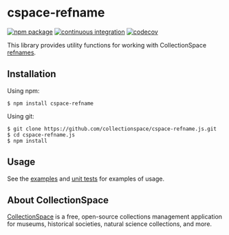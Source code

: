 # cspace-refname


[![npm package](https://img.shields.io/npm/v/cspace-refname.svg)](https://www.npmjs.com/package/cspace-refname)
[![continuous integration](https://github.com/collectionspace/cspace-refname.js/actions/workflows/ci-js.yml/badge.svg?branch=master&event=push)](https://github.com/collectionspace/cspace-refname.js/actions/workflows/ci-js.yml)
[![codecov](https://codecov.io/gh/collectionspace/cspace-refname.js/branch/master/graph/badge.svg?token=MI8Y67Z9EB)](https://app.codecov.io/gh/collectionspace/cspace-refname.js)

This library provides utility functions for working with CollectionSpace [refnames](https://wiki.collectionspace.org/display/collectionspace/RefName).

## Installation

Using npm:

```
$ npm install cspace-refname
```

Using git:

```
$ git clone https://github.com/collectionspace/cspace-refname.js.git
$ cd cspace-refname.js
$ npm install
```

## Usage

See the [examples](https://github.com/collectionspace/cspace-refname.js/tree/master/examples) and [unit tests](https://github.com/collectionspace/cspace-refname.js/tree/master/test/specs) for examples of usage.

## About CollectionSpace

[CollectionSpace](http://www.collectionspace.org/) is a free, open-source collections management application for museums, historical societies, natural science collections, and more.
